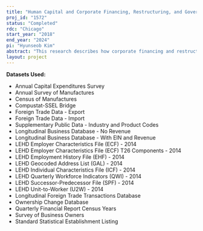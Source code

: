 ```yaml
---
title: "Human Capital and Corporate Financing, Restructuring, and Governance"
proj_id: "1572"
status: "Completed"
rdc: "Chicago"
start_year: "2018"
end_year: "2024"
pi: "Hyunseob Kim"
abstract: "This research describes how corporate financing and restructuring activities impact firms, workers, and human capital. We use the Longitudinal Business Database, Census of Manufactures, and other economic datasets linked to the Longitudinal Employer-Household Dynamics to conduct several empirical analyses. First, we estimate the decline in wages and the employee human capital loss resulting from corporate bankruptcy. Next, we estimate the effects of corporate restructuring activities on establishment- or worker-level outcomes such as productivity, employment, and wages. Examples of restructuring activities include investment by venture capital firms or private equity firms and changes in industry concentration. We also analyze the effects of corporate governance/ownership structure on firm or worker outcomes such as Tobin’s Q, capital structure, wages, and labor productivity. Further, we estimate the effects of changes in an establishment’s location. Using the Longitudinal Firm Trade Transactions Database to identify firms and establishments in the U.S. importing or exporting goods from foreign subsidiaries, we estimate the effects of off- and reshoring of plants on plant- and worker-level outcomes, such as productivity and wages. In addition, we use the Annual Capital Expenditures Survey to estimate the effect of changes in firm or establishment location on capital expenditures. Finally, we estimate the role of unions in shaping the sensitivity of wages to productivity and analyze how changes in industry market concentration affect the worker-level outcomes such as wages. "
layout: project
---
```


**Datasets Used:**

  - Annual Capital Expenditures Survey 
  - Annual Survey of Manufactures 
  - Census of Manufactures 
  - Compustat-SSEL Bridge 
  - Foreign Trade Data - Export 
  - Foreign Trade Data - Import 
  - Supplementary Public Data - Industry and Product Codes 
  - Longitudinal Business Database - No Revenue 
  - Longitudinal Business Database - With EIN and Revenue 
  - LEHD Employer Characteristics File (ECF) - 2014 
  - LEHD Employer Characteristics File (ECF) T26 Components - 2014 
  - LEHD Employment History File (EHF) - 2014 
  - LEHD Geocoded Address List (GAL) - 2014 
  - LEHD Individual Characteristics File (ICF) - 2014 
  - LEHD Quarterly Workforce Indicators (QWI) - 2014 
  - LEHD Successor-Predecessor File (SPF) - 2014 
  - LEHD Unit-to-Worker (U2W) - 2014 
  - Longitudinal Foreign Trade Transactions Database 
  - Ownership Change Database 
  - Quarterly Financial Report Census Years 
  - Survey of Business Owners 
  - Standard Statistical Establishment Listing 

